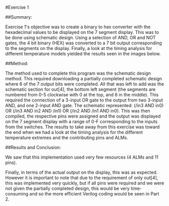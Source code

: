 #Exercise 1

##Summary:

Exercise 1's objective was to create a binary to hex converter with the hexadecimal values to be displayed on the 7 segment display. This was to be done using schematic design. Using a selection of AND, OR and NOT gates, the 4 bit binary (HEX) was converted to a 7 bit output corresponding to the segments on the display. Finally, a look at the timing analysis for different temperature models yielded the results seen in the images below.


##Method:

The method used to complete this program was the schematic design method. This required downloading a partially completed schematic design where 6 of the 7 output bits were completed. All that was left to add was the schematic section for out[4], the bottom left segment (the segments are numbered from 0-5 clockwise with 0 at the top, and 6 in the middle). This required the connection of a 3-input OR gate to the output from two 3-input AND, and one 2-input AND gate. The schematic represented: (/in3 AND in0) OR (/in3 AND in2 AND /in1)  OR (/in2 AND /in1 AND in0). This was then compiled, the respective pins were assigned and the output was displayed on the 7 segment display with a range of 0-F corresponding to the inputs from the switches. The results to take away from this exercise was toward the end when we had a look at the timing analysis for the different temperature extremes and the contributing pins and ALMs. 


##Results and Conclusion:

We saw that this implementation used very few resources (4 ALMs and 11 pins).

Finally, in terms of the actual output on the display, this was as expected. However it is important to note that due to the requirement of only out[4], this was implemented very quickly, but if all pins were required and we were not given the partially completed design, this would be very time-consuming and so the more efficient Verilog coding would be seen in Part 2.
